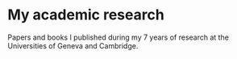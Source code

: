 # My academic research

Papers and books I published during my 7 years of research at the Universities of Geneva and Cambridge.
